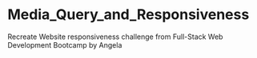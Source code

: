 # Media_Query_and_Responsiveness
Recreate Website responsiveness challenge from Full-Stack Web Development Bootcamp by Angela
